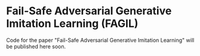 # Fail-Safe Adversarial Generative Imitation Learning (FAGIL)

Code for the paper "Fail-Safe Adversarial Generative Imitation Learning" will be published here soon.
